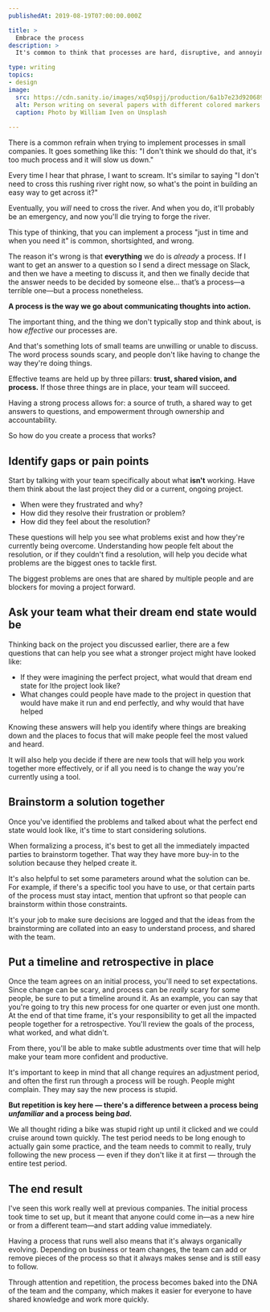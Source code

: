 ```yaml
---
publishedAt: 2019-08-19T07:00:00.000Z

title: >
  Embrace the process
description: >
  It's common to think that processes are hard, disruptive, and annoying. But each step we take to complete a task is part of a process. Whether or not that process is effective is up to you. Learn how to create effective processes with a little team research.

type: writing
topics:
- design
image:
  src: https://cdn.sanity.io/images/xq50spjj/production/6a1b7e23d9206893a7e82a7858c64448d7d445d9-4193x2785.jpg
  alt: Person writing on several papers with different colored markers.
  caption: Photo by William Iven on Unsplash
  
---
```


There is a common refrain when trying to implement processes in small companies. It goes something like this: "I don't think we should do that, it's too much process and it will slow us down."  
  
Every time I hear that phrase, I want to scream. It's similar to saying "I don't need to cross this rushing river right now, so what's the point in building an easy way to get across it?"   
  
Eventually, you _will_ need to cross the river. And when you do, it'll probably be an emergency, and now you'll die trying to forge the river.   
  


This type of thinking, that you can implement a process "just in time and when you need it" is common, shortsighted, and wrong. 

  
The reason it's wrong is that **everything** we do is _already_ a process. If I want to get an answer to a question so I send a direct message on Slack, and then we have a meeting to discuss it, and then we finally decide that the answer needs to be decided by someone else... that’s a process—a terrible one—but a process nonetheless.

**A process is the way we go about communicating thoughts into action.**  
  
The important thing, and the thing we don't typically stop and think about, is how _effective_ our processes are.  
  
And that's something lots of small teams are unwilling or unable to discuss. The word process sounds scary, and people don't like having to change the way they're doing things.   
  
Effective teams are held up by three pillars: **trust, shared vision, and process.**  If those three things are in place, your team will succeed.  
  
Having a strong process allows for: a source of truth, a shared way to get answers to questions, and empowerment through ownership and accountability.  
  
So how do you create a process that works?

## Identify gaps or pain points

Start by talking with your team specifically about what **isn't** working. Have them think about the last project they did or a current, ongoing project. 

* When were they frustrated and why? 
* How did they resolve their frustration or problem?
* How did they feel about the resolution?

These questions will help you see what problems exist and how they're currently being overcome. Understanding how people felt about the resolution, or if they couldn't find a resolution, will help you decide what problems are the biggest ones to tackle first.  
  
The biggest problems are ones that are shared by multiple people and are blockers for moving a project forward.

## Ask your team what their dream end state would be

Thinking back on the project you discussed earlier, there are a few questions that can help you see what a stronger project might have looked like:   


* If they were imagining the perfect project, what would that dream end state for lthe project look like? 
* What changes could people have made to the project in question that would have make it run and end perfectly, and why would that have helped



Knowing these answers will help you identify where things are breaking down and the places to focus that will make people feel the most valued and heard.  
  
It will also help you decide if there are new tools that will help you work together more effectively, or if all you need is to change the way you're currently using a tool.

## Brainstorm a solution together

Once you've identified the problems and talked about what the perfect end state would look like, it's time to start considering solutions.   
  
When formalizing a process, it's best to get all the immediately impacted parties to brainstorm together. That way they have more buy-in to the solution because they helped create it.   
  
It's also helpful to set some parameters around what the solution can be. For example, if there's a specific tool you have to use, or that certain parts of the process must stay intact, mention that upfront so that people can brainstorm within those constraints.  
  
It's your job to make sure decisions are logged and that the ideas from the brainstorming are collated into an easy to understand process, and shared with the team. 

## Put a timeline and retrospective in place

Once the team agrees on an initial process, you'll need to set expectations. Since change can be scary, and process can be _really_ scary for some people, be sure to put a timeline around it. As an example, you can say that you're going to try this new process for one quarter or even just one month. At the end of that time frame, it's your responsibility to get all the impacted people together for a retrospective. You'll review the goals of the process, what worked, and what didn't.   
  
From there, you'll be able to make subtle adustments over time that will help make your team more confident and productive. 

It's important to keep in mind that all change requires an adjustment period, and often the first run through a process will be rough. People might complain. They may say the new process is stupid.   
  
**But repetition is key here — there's a difference between a process being _unfamiliar_ and a process being _bad_.**   
  
We all thought riding a bike was stupid right up until it clicked and we could cruise around town quickly. The test period needs to be long enough to actually gain some practice, and the team needs to commit to really, truly following the new process — even if they don't like it at first — through the entire test period.

## The end result

I've seen this work really well at previous companies. The initial process took time to set up, but it meant that anyone could come in—as a new hire or from a different team—and start adding value immediately.  
  
Having a process that runs well also means that it's always organically evolving. Depending on business or team changes, the team can add or remove pieces of the process so that it always makes sense and is still easy to follow.  
  
Through attention and repetition, the process becomes baked into the DNA of the team and the company, which makes it easier for everyone to have shared knowledge and work more quickly.